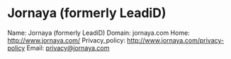 
# Jornaya (formerly LeadiD)

Name: Jornaya (formerly LeadiD)
Domain: jornaya.com
Home: http://www.jornaya.com/
Privacy_policy: http://www.jornaya.com/privacy-policy
Email: privacy@jornaya.com
